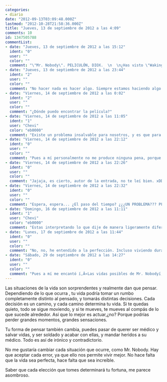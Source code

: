 ```yaml
---
categories:
- diario
date: "2012-09-13T03:09:48.000Z"
lastmod: "2012-10-28T21:58:36.000Z"
title: "Jueves, 13 de septiembre de 2012 a las 4:09"
comments: 10
id: 1347505788
commentList:
- date: "Jueves, 13 de septiembre de 2012 a las 15:12"
  ident: "0"
  user: ""
  color: ""
  comment: "\"Mr. Nobody\". PELICULÓN, DIOX.  \n  \n¿Has visto \"Waking Life\"? Te la recomiendo.  \n  \nY... no estoy del todo de acuerdo con lo que dices. Nunca el tiempo es perdido. Siempre se hace todo lo mejor que se puede en cada momento. Si no se hizo mejor, por algo será. Así que la fortuna no queda determinada por lo que hagas, sino por tus circunstancias particulares. Multiplicar la realidad no lleva a ninguna parte, hacer como Nemo es vivir lo no vivido, pensar lo que pudo ser pero que no fue. ¿Qué utilidad tiene, mas no sea pasar el rato? xD  \n  \nAl perder un gran momento, ganas otro que no valoras tanto. Y si no lo valoras es problema tuyo. TODO momento es grande. Estás vivo. ¿Qué hay más grande que eso? =)"
- date: "Jueves, 13 de septiembre de 2012 a las 23:44"
  ident: "2"
  user: ""
  color: ""
  comment: "No hacer nada es hacer algo. Siempre estamos haciendo algo. No hacer nada es tomar una elección.   \nClaro que valoro cada momento, creo que no me he explicado bien  xD"
- date: "Viernes, 14 de septiembre de 2012 a las 0:02"
  ident: "2"
  user: ""
  color: ""
  comment: "¿Dónde puedo encontrar la película?"
- date: "Viernes, 14 de septiembre de 2012 a las 11:05"
  ident: "1"
  user: "Chevi"
  color: "eb0000"
  comment: "Existe un problema insalvable para nosotros, y es que para el ser humano el tiempo es finito. Y a ese problema hay que añadirle que cada persona dispone de un intervalo diferente y desconocido.  \n  \nPor lo tanto vivimos sabiendo que cada instante que pasa no se recupera jamas, y no solo eso si no que nos acerca al final. No sabemos cuando ocurre pero sabemos que ocurre. Y eso da una importancia abismal a nuestras decisiones, ya que podrian ser irreversibles. Por eso perder un gran momento produce una pena tan grande, no sabemos con certeza que vayamos a tener una oportunidad similar en el futuro..."
- date: "Viernes, 14 de septiembre de 2012 a las 22:12"
  ident: "0"
  user: ""
  color: ""
  comment: "Pues a mí personalmente no me produce ninguna pena, porque los grandes momentos no se pierden por no aprovecharlos. De hecho, no se pierden, porque al no aprovecharlos, estás aprovechando otra oportunidad distinta. Por ejemplo, en mi caso sin ir más lejos, reprimí mis sentimientos durante tanto tiempo que mejor no digo cuánto. Y ahora que ya he dejado de hacerlo, para nada veo perdido ningún momento de sentir intensamente la vida, pues esos momentos los aproveché de otra forma, que es realizando todo mi potencial racional, rozando con los límites de mi propia inteligencia y expandiéndola en esos momentos abstrayéndome y trascenciendo hasta límites que me siento orgulloso de haber podido alcanzar.  \n  \nEl truco para ser feliz en todo momento, incluso ser feliz estando triste y hundido, es valorar lo que se es, valorar la realidad. Si nos aferramos a lo que pudo ser, estamos cayendo en un error, que es evadirnos de la realidad y eso no ayuda para nada a nuestra autoestima, que es lo más importante porque sin ella no podemos tomar iniciativa alguna en nuestras vidas."
- date: "Viernes, 14 de septiembre de 2012 a las 22:26"
  ident: "0"
  user: ""
  color: ""
  comment: "Jajaja, es cierto, autor de la entrada, no te leí bien. xDDD  \nCuando dices \"No me gustaría cambiar cada situación que ocurre, como Mr. Nobody\", me comí el \"No\" inicial, y el sentido de todo lo que leí después lo cambié porque me condicioné a mí mismo no habiendo leído una sola negación, jajajajaja...  \n  \nPues la película no sé dónde conseguirla, a mí me la pasaron, pero todo es buscar en Google, jaja... ^^"
- date: "Viernes, 14 de septiembre de 2012 a las 22:32"
  ident: "0"
  user: ""
  color: ""
  comment: "Espera, espera... ¿El paso del tiempo? ¿¿¿UN PROBLEMA??? PFJAJAJA, mire, señor anónimo, perdone que discrepe BRUTALMENTE. xD  \n  \nCrecer, madurar y envejecer es lo mejor que le puede pasar a un ser vivo. Haga lo que haga, deje de hacer lo que deje de hacer. Pensar en realidades alternativas a la que estamos viviendo no sirve para nada, solo como pasatiempos es atractivo, hablar de lo que no sabremos. Y todo lo que hago y dejo de hacer me hace ser. Con eso me basta."
- date: "Domingo, 16 de septiembre de 2012 a las 11:11"
  ident: "1"
  user: "Chevi"
  color: "eb0000"
  comment: "Estas interpretando lo que dije de manera ligeramente diferente, a mi me preocupa el paso del tiempo, pero solo porque si tomas una decision equivocada, si que aprenderas de ella, pero quizas no tengas tiempo de enmendarla y vivas siempre las consecuencias del error.  \nTambien me refiero a relaciones largas.  \nPor otro lado comparto totalmente lo que dices, lo que yo quiero decir es que me obsesiona el tiempo. Se me hace complicado pensar en lo que dejo pasar cuando elijo una opcion irreversible..."
- date: "Lunes, 17 de septiembre de 2012 a las 11:44"
  ident: "0"
  user: ""
  color: ""
  comment: "No, no, he entendido a la perfección. Incluso viviendo durante tanto tiempo una \"mentira\" (en realidad no es mentira algo en lo que dejas de creer si dejas de creer en ello porque lo que sientas cambie, es algo que fue verdad), incluso así no perderás el tiempo. Si necesitaste tanto tiempo para darte cuenta o aprender algo, ese tiempo es justo el que necesitabas. Que otro se dé cuenta antes no quiere decir que tú hayas perdido el tiempo, has empleado el necesario. Sean relaciones largas, sean decisiones \"equivocadas\" (¿de verdad crees que una decisión es equivocada si la tomas sin conocer las posibles consecuencias? Yo no hablaría de decisiones equivocadas, hablaría de impulsos poco sopesados racionalmente), obsesionarse con el tiempo no va a hacer que lo \"aproveches\" más sino al contrario. Vas a emplear parte de tu tiempo en observar cómo pasa éste, y si te dejas fluir, permitiéndote cometer errores, teniendo en cuenta que las opciones que te parecen irreversibles a priori puede que no lo sean tanto aunque quizá sea bastante radical o poco tolerada por los demás la forma de volver atrás... Si no te presionas así, si ese perfeccionismo lo conviertes en una herramienta y no en una patología, te sentirás triunfante siempre.  \nSé que es difícil ese cambio de actitud que propongo, a mí me ha costado año y pico y sigo limpiando mi forma de pensar, porque aún quedan restos de lo que la sociedad me hizo ser... Quedan restos de suciedad, pensamientos saboteadores que impiden que haga lo que me gusta, por ejemplo. Todo es dejarse llevar sin ansiar tanto autocontrol. Para ganar el control que buscas tienes que asumir el descontrol inherente a la vida humana. Asumir que nos puede afectar en cualquier momento. No sentirnos culpables de querer hacer las cosas lo mejor que podamos, sino agradecidos. Y no castigarnos cuando las cosas no salen como queríamos, sino felicitarnos por no haber salido peor. ¿Qué sentido tiene no querer lo único que tenemos, que es a nosotros mismos? xD"
- date: "Sábado, 29 de septiembre de 2012 a las 14:27"
  ident: "0"
  user: ""
  color: ""
  comment: "Pues a mí me encantó í‚Â«Las vidas posibles de Mr. Nobodyí‚Â», quizá sea por mi manía de pensar í‚Â«qué habría ocurrido si...í‚Â»."
---
```


Las situaciones de la vida son sorprendentes y realmente dan que pensar. Dependiendo de lo que ocurra , tu vida podría tomar un rumbo completamente distinto al pensado, y tomarás distintas decisiones. Cada decisión es un camino, y cada camino determina tu vida. Si te quedas quieto, todo se sigue moviendo, y si te mueves, te mueves al compás de lo que sucede alrededor. Así que lo mejor es actuar,¿no? Porque podrías perder grandes momentos, grandes sensaciones.  
  
 Tu forma de pensar también cambia, puedes pasar de querer ser médico y salvar vidas, y ser soldado y acabar con ellas, y mandar heridos a su médico. Todo es así de irónico y contradictorio.  
  
No me gustaría cambiar cada situación que ocurre, como Mr. Nobody. Hay que aceptar cada error, ya que ello nos permite vivir mejor. No hace falta que la vida sea perfecta, hace falta que sea increíble.  
  
Saber que cada elección que tomes determinará tu fortuna, me parece asombroso.